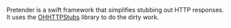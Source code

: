 Pretender is a swift framework that simplifies stubbing out HTTP responses.  It uses the [OHHTTPStubs][OHHTTPStubs] library to do the dirty work.



[OHHTTPStubs]: https://github.com/AliSoftware/OHHTTPStubs